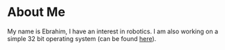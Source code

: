 # About Me

My name is Ebrahim, I have an interest in robotics. I am also working on a simple 32 bit operating system (can be found [here](https://github.com/mebrahimaleem/AleemOS)).
